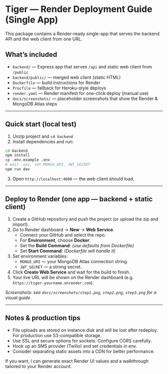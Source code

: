 
# Tiger — Render Deployment Guide (Single App)

This package contains a Render-ready single-app that serves the backend API and the web client from one URL.

## What’s included
- `backend/` — Express app that serves `/api` and static web client from `/public`
- `backend/public/` — merged web client (static HTML)
- `Dockerfile` — build instructions for Render
- `Procfile` — fallback for Heroku-style deploys
- `render.yaml` — Render manifest for one-click deploy (manual use)
- `docs/screenshots/` — placeholder screenshots that show the Render & MongoDB Atlas steps

---

## Quick start (local test)
1. Unzip project and `cd backend`
2. Install dependencies and run:
```bash
cd backend
npm install
cp .env.example .env
# edit .env, set MONGO_URI, JWT_SECRET
npm run dev
```
3. Open `http://localhost:4000` — the web client should load.

---

## Deploy to Render (one app — backend + static client)
1. Create a GitHub repository and push the project (or upload the zip and import).
2. Go to Render dashboard → **New** → **Web Service**.
   - Connect your GitHub and select the repo.
   - For **Environment**, choose **Docker**.
   - Set the **Build Command**: *(use defaults from Dockerfile)*
   - Set **Start Command**: *(Dockerfile will handle it)*
3. Set environment variables:
   - `MONGO_URI` — your MongoDB Atlas connection string.
   - `JWT_SECRET` — a strong secret.
4. Click **Create Web Service** and wait for the build to finish.
5. Your live URL will be shown on the Render dashboard (e.g. `https://tiger-yourname.onrender.com`).

_Screenshots: see `docs/screenshots/step1.png`, `step2.png`, `step3.png` for a visual guide._

---

## Notes & production tips
- File uploads are stored on instance disk and will be lost after redeploy. For production use S3-compatible storage.
- Use SSL and secure options for sockets. Configure CORS carefully.
- Hook up an SMS provider (Twilio) and set credentials in env.
- Consider separating static assets into a CDN for better performance.

If you want, I can generate exact Render UI values and a walkthrough tailored to your Render account.  
